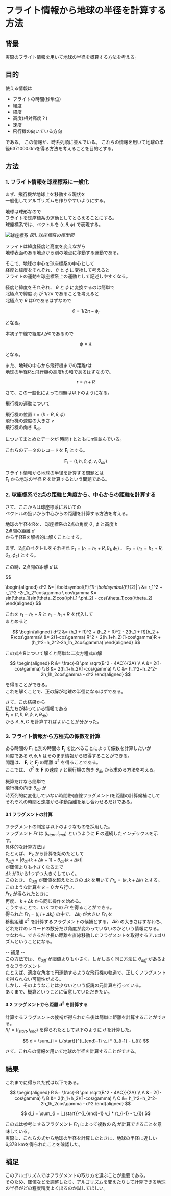 # フライト情報から地球の半径を計算する方法

## 背景
実際のフライト情報を用いて地球の半径を概算する方法を考える。


## 目的


使える情報は

- フライトの時間(秒単位)
- 経度
- 緯度
- 高度(相対高度？)
- 速度
- 飛行機の向いている方向

である。
この情報が、時系列順に並んでいる。
これらの情報を用いて地球の半径6371000.0mを得る方法を考えることを目的とする。

## 方法
### 1. フライト情報を球座標系に一般化
まず、飛行機が地球上を移動する現状を<br>
一般化してアルゴリズムを作りやすいようにする。

地球は球形なので<br>
フライトを球座標系の運動としてとらえることにする。<br>
球座標系では、ベクトルを
$(r, \theta, \phi)$
で表現する。

![球座標系](./Resources/球座標系.png)
*図1. 球座標系の模型図*

フライトは緯度経度と高度を変えながら<br>
地球表面のある地点から別の地点に移動する運動である。

そこで、地球の中心を球座標系の中心として<br>
経度と緯度をそれぞれ、 $\theta$ と $\phi$ に変換して考えると<br>
フライトの運動を球座標系上の運動として記述しやすくなる。

経度と緯度をそれぞれ、 $\theta$ と $\phi$ に変換するのは簡単で<br>
北極点で緯度 ${\phi}_l$ が $1/2 \pi$ であることを考えると<br>
北極点で $\theta$ は0であるはずなので

$$
\theta = 1/2 \pi - {\phi}_l
$$

となる。

本初子午線で経度$\lambda$が0であるので

$$
\phi = \lambda
$$

となる。


また、地球の中心から飛行機までの距離$r$は<br>
地球の半径$R$と飛行機の高度$h$の和であるはずなので。

$$
r = h + R
$$

さて、この一般化によって問題は以下のようになる。

飛行機の運動について<br>

飛行機の位置 $\boldsymbol{r} = (h+R, \theta, \phi)$ <br>
飛行機の速度の大きさ $v$ <br>
飛行機の向き $\theta_{dir}$ <br>

についてまとめたデータが
時間 $t$ とともにn個並んでいる。

これらのデータのレコードを $\boldsymbol{F}_{t}$ とする。

$$
\boldsymbol{F}_{i} = (t, h, \theta, \phi, v, \theta_{dir})
$$

フライト情報から地球の半径を計算する問題とは<br>
 $\boldsymbol{F}_{t}$ から地球の半径 $R$ を計算するという問題である。


### 2. 球座標系で2点の距離と角度から、中心からの距離を計算する

さて、ここからは球座標系においての<br>
ベクトルの扱いから中心からの距離を計算する方法を考える。<br>

地球の半径をRを、
球座標系の2点の角度 $\theta$ ,  $\phi$ と高度 $h$ <br>
2点間の距離 $d$ <br>
から半径Rを解析的に解くことにする。<br>

まず、2点のベクトルをそれぞれ
 $\boldsymbol{F}_{1}=(r_1 = h_1 + R, \theta_1, \phi_1)$ 、 $\boldsymbol{F}_{2}=(r_2 = h_2 + R, \theta_2, \phi_2)$ 
とする。

この時、2点間の距離 $d$ は<br>

$$

\begin{aligned}
d^2 &= |\boldsymbol{F}_{1}-\boldsymbol{F}_{2}| \\
&= r_1^2 + r_2^2 -2r_1r_2*cos\gamma \\
cos\gamma &= sin(\theta_1)sin(\theta_2)cos(\phi_1-\phi_2) - cos(\theta_1)cos(\theta_2)
\end{aligned}
$$

これを $r_1 = h_1 + R$ と $r_1 = h_1 + R$ を代入して<br>
まとめると

$$
\begin{aligned}
d^2 &= (h_1 + R)^2 + (h_2 + R)^2 - 2(h_1 + R)(h_2 + R)cos\gamma\\
&= 2(1-cos\gamma) R^2 + 2(h_1+h_2)(1-cos\gamma)R + (h_1^2+h_2^2-2h_1h_2cos\gamma)
\end{aligned}
$$

この式をRについて解くと簡単な二次方程式の解

$$
\begin{aligned}
R &= \frac{-B \pm \sqrt{B^2 - 4AC}}{2A} \\
A &= 2(1-cos\gamma) \\
B &= 2(h_1+h_2)(1-cos\gamma) \\
C &= h_1^2+h_2^2-2h_1h_2cos\gamma - d^2
\end{aligned}
$$

を得ることができる。<br>
これを解くことで、正の解が地球の半径になるはずである。

さて、この結果から<br>
私たちが持っている情報である<br>
 $\boldsymbol{F}_{i} = (t, h, \theta, \phi, v, \theta_{dir})$ <br>
から $A,B,C$ を計算すればよいことが分かった。

### 3. フライト情報から方程式の係数を計算
ある時間の $\boldsymbol{F}_{i}$ と別の時間の $\boldsymbol{F}_{j}$ を比べることによって係数を計算したいが<br>
角度である $\theta,\phi,h$ はそのまま情報から取得することができる。<br>
問題は、 $\boldsymbol{F}_{i}$ と $\boldsymbol{F}_{j}$ の距離 $d^2$ を得ることである。<br>
ここでは、 $d^2$ を $\boldsymbol{F}$ の速度 $v$ と飛行機の向き $\theta_{dir}$ から求める方法を考える。<br>

概算だけなら簡単で<br>
飛行機の向き $\theta_{dir}$ が<br>
時系列的に変化していない時間帯(直線フラグメント)を距離の計算候補にして<br>
それぞれの時間と速度から移動距離を足し合わせるだけである。

#### 3.1 フラグメントの計算
フラグメントの判定は以下のようなものを採用した。<br>
フラグメント $Fr$ は $(i_{start}, i_{end})$ というように $\boldsymbol{F}$ の連続したインデックスを示す。<br>
具体的な計算方法は<br>
たとえば、 $\boldsymbol{F}_{k}$ から計算を始めたとして<br>
 $\theta_{diff} = |\theta_{dir}(k+\Delta k + 1)-\theta_{dir}(k+\Delta k)|$ <br>
が閾値よりも小さくなるまで<br>
 $\Delta k$ が0から1つずつ大きくしていく。<br>
このとき、 $\theta_{diff}$ が閾値を超えたときの $\Delta k$ を用いて
 $Fr_k=(k, k+\Delta k)$ とする。<br>
このような計算を $k=0$ から行い、<br>
 $Fr_k$ が得られたときに<br>
再度、 $k+\Delta k$ から同じ操作を始める。<br>
こうすることで、いくつかの $Fr$ を得ることができる。<br>
得られた $Fr_i = (i, i+\Delta k_i)$ の中で、 $\Delta k_i$ が大きい $Fr_i$ を<br>
移動距離 $d^2$ を計算するフラグメントの候補とする。
 $\Delta k_i$ の大きさはすなわち、どれだけのレコードの数分だけ角度が変わっていないのかという情報になる。<br>
すなわち、できるだけ長い距離を直線移動したフラグメントを取得するアルゴリズムということになる。

-- 補足 --<br>
この方法では、 $\theta_{diff}$ が閾値よりも小さく、しかし長く同じ方法に $\theta_{diff}$ があるようなフラグメント<br>
たとえば、適度な角度で円運動するような飛行機の軌道で、正しくフラグメントを得られない可能性がある。<br>
しかし、そのようなことは少ないという仮説の元計算を行っている。<br>
あくまで、概算ということに留意していただきたい。<br>
#### 3.2 フラグメントから距離 $d^2$ を計算する
計算するフラグメントの候補が得られたら後は簡単に距離を計算することができる。<br>
 $Rf=(i_{start}, i_{end})$ を得られたとして以下のように $d$ を計算した。<br>

$$
d = \sum_{i = i_{start}}^{i_{end}-1} v_i * (t_{i-1} - t_{i}) 
$$

さて、これらの情報を用いて地球の半径を計算することができる。

## 結果

これまでに得られた式は以下である。<br>

$$
\begin{aligned}
R &= \frac{-B \pm \sqrt{B^2 - 4AC}}{2A} \\
A &= 2(1-cos\gamma) \\
B &= 2(h_1+h_2)(1-cos\gamma) \\
C &= h_1^2+h_2^2-2h_1h_2cos\gamma - d^2
\end{aligned}
$$

$$
d_i = \sum_{i = i_{start}}^{i_{end}-1} v_i * (t_{i-1} - t_{i}) 
$$

この式は参考にするフラグメント $Fr_i$ によって複数の $R_i$ が計算できることを意味している。<br>
実際に、これらの式から地球の半径を計算したときに、地球の半径に近しい6,378 kmを得られたことを確認した。

## 補足
このアルゴリズムではフラグメントの取り方を選ぶことが重要である。<br>
そのため、閾値などを調整したり、アルゴリズムを変えたりして計算できる地球の半径がどの程度精度よく出るのか試してほしい。
